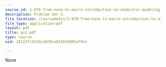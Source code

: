 ```yaml
---
course_id: 1-978-from-nano-to-macro-introduction-to-atomistic-modeling-techniques-january-iap-2007
description: Problem Set 2.
file_location: /coursemedia/1-978-from-nano-to-macro-introduction-to-atomistic-modeling-techniques-january-iap-2007/181227c33a5e1029ceb33659685af9e3_ps2.pdf
file_type: application/pdf
layout: pdf
title: ps2.pdf
type: course
uid: 181227c33a5e1029ceb33659685af9e3

---
```

None